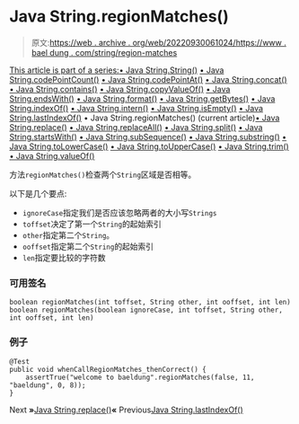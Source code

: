 # Java String.regionMatches()

> 原文:[https://web . archive . org/web/20220930061024/https://www . bael dung . com/string/region-matches](https://web.archive.org/web/20220930061024/https://www.baeldung.com/string/region-matches)

[This article is part of a series:](javascript:void(0);)[• Java String.String()](/web/20220926183110/https://www.baeldung.com/string/constructor)
[• Java String.codePointCount()](/web/20220926183110/https://www.baeldung.com/string/code-point-count)
[• Java String.codePointAt()](/web/20220926183110/https://www.baeldung.com/string/code-point-at)
[• Java String.concat()](/web/20220926183110/https://www.baeldung.com/string/concat)
[• Java String.contains()](/web/20220926183110/https://www.baeldung.com/string/contains)
[• Java String.copyValueOf()](/web/20220926183110/https://www.baeldung.com/string/copy-value-of)
[• Java String.endsWith()](/web/20220926183110/https://www.baeldung.com/string/ends-with)
[• Java String.format()](/web/20220926183110/https://www.baeldung.com/string/format)
[• Java String.getBytes()](/web/20220926183110/https://www.baeldung.com/string/get-bytes)
[• Java String.indexOf()](/web/20220926183110/https://www.baeldung.com/string/index-of)
[• Java String.intern()](/web/20220926183110/https://www.baeldung.com/string/intern)
[• Java String.isEmpty()](/web/20220926183110/https://www.baeldung.com/string/is-empty)
[• Java String.lastIndexOf()](/web/20220926183110/https://www.baeldung.com/string/last-index-of)
• Java String.regionMatches() (current article)[• Java String.replace()](/web/20220926183110/https://www.baeldung.com/string/replace)
[• Java String.replaceAll()](/web/20220926183110/https://www.baeldung.com/string/replace-all)
[• Java String.split()](/web/20220926183110/https://www.baeldung.com/string/split)
[• Java String.startsWith()](/web/20220926183110/https://www.baeldung.com/string/starts-with)
[• Java String.subSequence()](/web/20220926183110/https://www.baeldung.com/string/sub-sequence)
[• Java String.substring()](/web/20220926183110/https://www.baeldung.com/string/substring)
[• Java String.toLowerCase()](/web/20220926183110/https://www.baeldung.com/string/to-lower-case)
[• Java String.toUpperCase()](/web/20220926183110/https://www.baeldung.com/string/to-upper-case)
[• Java String.trim()](/web/20220926183110/https://www.baeldung.com/string/trim)
[• Java String.valueOf()](/web/20220926183110/https://www.baeldung.com/string/value-of)

方法`regionMatches()`检查两个`String`区域是否相等。

以下是几个要点:

*   `ignoreCase`指定我们是否应该忽略两者的大小写`Strings`
*   `toffset`决定了第一个`String`的起始索引
*   `other`指定第二个`String`。
*   `ooffset`指定第二个`String`的起始索引
*   `len`指定要比较的字符数

### **可用签名**

```
boolean regionMatches(int toffset, String other, int ooffset, int len)
boolean regionMatches(boolean ignoreCase, int toffset, String other, int ooffset, int len)
```

### **例子**

```
@Test
public void whenCallRegionMatches_thenCorrect() {
    assertTrue("welcome to baeldung".regionMatches(false, 11, "baeldung", 0, 8));
}
```

Next **»**[Java String.replace()](/web/20220926183110/https://www.baeldung.com/string/replace)**«** Previous[Java String.lastIndexOf()](/web/20220926183110/https://www.baeldung.com/string/last-index-of)